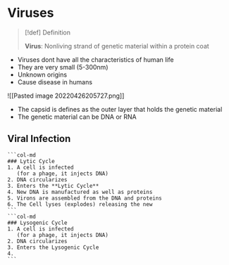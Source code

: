 # Viruses
> [!def] Definition
> 
> **Virus**: Nonliving strand of genetic material within a protein coat

- Viruses dont have all the characteristics of human life
- They are very small (5-300nm)
- Unknown origins
- Cause disease in humans

![[Pasted image 20220426205727.png]]
- The capsid is defines as the outer layer that holds the genetic material
- The genetic material can be DNA or RNA

## Viral Infection
````col
```col-md
### Lytic Cycle
1. A cell is infected
   (for a phage, it injects DNA)
2. DNA circularizes
3. Enters the **Lytic Cycle**
4. New DNA is manufactured as well as proteins
5. Virons are assembled from the DNA and proteins
6. The Cell lyses (explodes) releasing the new 
```
```col-md
### Lysogenic Cycle
1. A cell is infected
   (for a phage, it injects DNA)
2. DNA circularizes
3. Enters the Lysogenic Cycle
4. 
```
````